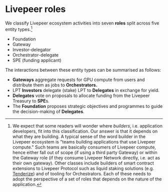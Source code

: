 # Livepeer roles

We classify Livepeer ecosystem activities into seven **roles** split across five entity types.[^builders]

* Foundation
* Gateway
* Investor-delegator
* Orchestrator-delegate
* SPE (funding applicant)

The interactions between these entity types can be summarised as follows:

* **Gateways** aggregate requests for GPU compute from users and distribute them as jobs to **Orchestrators.**
* LPT **Investors** delegate (stake) LPT to **Delegates** in exchange for yield.
* **Delegates** vote on proposals to allocate funding from the Livepeer Treasury to **SPE**s.
* The **Foundation** proposes strategic objectives and programmes to guide the decision-making of **Delegates**.



[^builders]: We expect that some readers will wonder where *builders*, i.e. application developers, fit into this classification. Our answer is that it depends on what they are building. A typical sense of the word builder in the Livepeer ecosystem is "teams building applications that use Livepeer compute." Such teams are basically consumers of Livepeer compute, hence either fall out of scope (if using a third party Gateway) or within the Gateway role (if they consume Livepeer Network directly, i.e. act as their own gateway). Other classes include builders of smart contract extensions to Livepeer Protocol such as liquid staking solutions (e.g. [Tenderize](https://www.tenderize.me/)) and of tooling for Orchestrators. Each of these needs to adopt the perspective of a set of roles that depends on the nature of the application.
